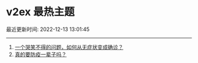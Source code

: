 # v2ex 最热主题

最近更新时间: 2022-12-13 13:01:45

--- 
1. [一个哭笑不得的问题，如何从无症状变成确诊？](https://www.v2ex.com/t/902098) 
2. [真的要防疫一辈子吗？](https://www.v2ex.com/t/902105) 
